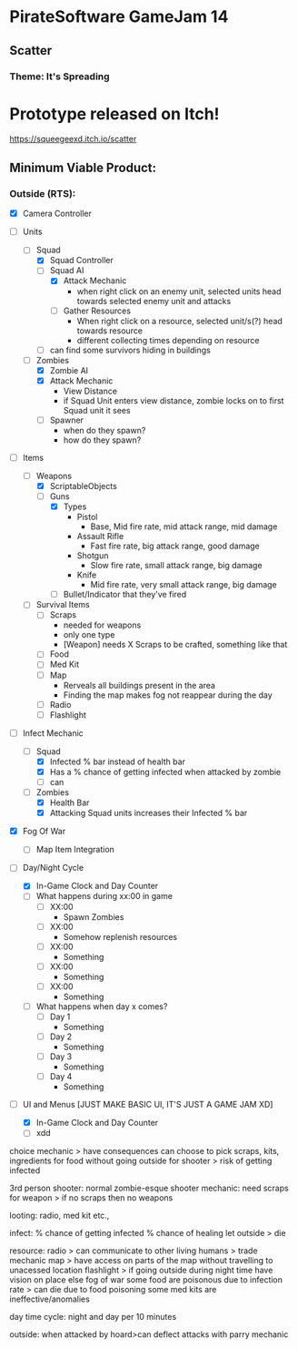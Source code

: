 # PirateSoftware GameJam 14
## Scatter
### Theme: It's Spreading

# Prototype released on Itch!
https://squeegeexd.itch.io/scatter

## Minimum Viable Product:
### Outside (RTS):
- [x] Camera Controller

- [ ] Units
    - [ ] Squad
        - [x] Squad Controller
        - [ ] Squad AI
            - [x] Attack Mechanic
                - when right click on an enemy unit, selected units head towards selected enemy unit and attacks
            - [ ] Gather Resources
                - When right click on a resource, selected unit/s(?) head towards resource
                - different collecting times depending on resource
        - [ ] can find some survivors hiding in buildings

    - [ ] Zombies
        - [x] Zombie AI
        - [x] Attack Mechanic
            - View Distance
            - if Squad Unit enters view distance, zombie locks on to first Squad unit it sees
        - [ ] Spawner
            - when do they spawn?
            - how do they spawn?

- [ ] Items
    - [ ] Weapons
        - [x] ScriptableObjects
        - [ ] Guns
            - [x] Types
                - Pistol
                    - Base, Mid fire rate, mid attack range, mid damage
                - Assault Rifle
                    - Fast fire rate, big attack range, good damage
                - Shotgun
                    - Slow fire rate, small attack range, big damage
                - Knife
                    - Mid fire rate, very small attack range, big damage
            - [ ] Bullet/Indicator that they've fired
    - [ ] Survival Items
        - [ ] Scraps
            - needed for weapons
            - only one type
            - [Weapon] needs X Scraps to be crafted, something like that
        - [ ] Food
        - [ ] Med Kit
        - [ ] Map
            - Rerveals all buildings present in the area
            - Finding the map makes fog not reappear during the day
        - [ ] Radio
        - [ ] Flashlight

- [ ] Infect Mechanic
    - [ ] Squad
        - [x] Infected % bar instead of health bar
        - [x] Has a % chance of getting infected when attacked by zombie
        - [ ] can
    - [ ] Zombies
        - [x] Health Bar
        - [x] Attacking Squad units increases their Infected % bar

- [x] Fog Of War
    - [ ] Map Item Integration

- [ ] Day/Night Cycle
    - [x] In-Game Clock and Day Counter
    - [ ] What happens during xx:00 in game
        - [ ] XX:00
            - Spawn Zombies
        - [ ] XX:00
            - Somehow replenish resources
        - [ ] XX:00
            - Something
        - [ ] XX:00
            - Something
        - [ ] XX:00
            - Something
    - [ ] What happens when day x comes?
        - [ ] Day 1
            - Something
        - [ ] Day 2
            - Something
        - [ ] Day 3
            - Something
        - [ ] Day 4
            - Something

- [ ] UI and Menus [JUST MAKE BASIC UI, IT'S JUST A GAME JAM XD]
    - [x] In-Game Clock and Day Counter
    - [ ] xdd

choice mechanic > have consequences
can choose to pick scraps, kits, ingredients for food without going outside for shooter > risk of getting infected

3rd person shooter:
normal zombie-esque shooter
mechanic: need scraps for weapon > if no scraps then no weapons

looting:
radio, med kit etc.,

infect:
% chance of getting infected
% chance of healing
let outside > die

resource:
radio > can communicate to other living humans > trade mechanic
map > have access on parts of the map without travelling to unacessed location
flashlight > if going outside during night time have vision on place else fog of war
some food are poisonous due to infection rate > can die due to food poisoning
some med kits are ineffective/anomalies

day time cycle: night and day per 10 minutes

outside:
when attacked by hoard>can deflect attacks with parry mechanic

